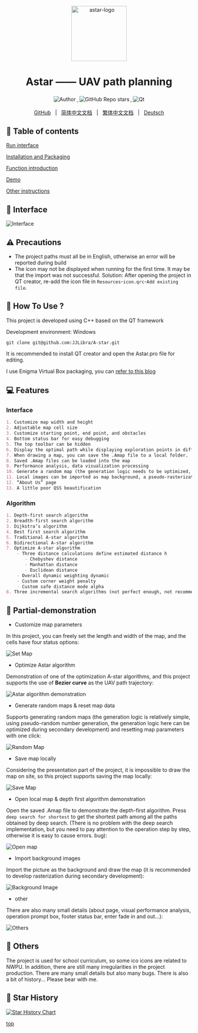 <p align="center">
    <a target="_blank" href="https://github.com/JJLibra/Astar">
        <img src="https://github.com/JJLibra/Astar/blob/main/README/RDME_IMG/purchase.png" alt="astar-logo" width="150" data-width="150" data-height="150">
    </a>
</p>

<h1 align="center">Astar —— UAV path planning</h1>

<p align="center">
    <a target="_blank" href="https://github.com/JJLibra">
      <img style="display:inline-block;margin:0.2em;" alt="Author" src="https://img.shields.io/badge/Author-Junjie Li-blue.svg?logo=autoit&style=flat">
    </a>
    <a target="_blank" href="https://github.com/JJLibra/Astar">
      <img style="display:inline-block;margin:0.2em;" alt="GitHub Repo stars" src="https://img.shields.io/github/stars/JJLibra/Astar?style=social">
    </a>
    <a target="_blank" href="https://github.com/JJLibra/Astar">
      <img style="display:inline-block;margin:0.2em;" alt="Qt" src="https://img.shields.io/badge/Framework-Qt-green.svg?logo=Qt&style=flat">
    </a>
</p>

<p align="center">
    <a href="https://github.com/JJLibra/Astar">GitHub</a>
    &nbsp; | &nbsp;
    <a href="https://github.com/JJLibra/Astar/blob/main/README/README.zh_CN.md">简体中文文档</a>
    &nbsp; | &nbsp;
    <a href="https://github.com/JJLibra/Astar/blob/main/README/README.zh_TW.md">繁体中文文档</a>
    &nbsp; | &nbsp;
    <a href="https://github.com/JJLibra/Astar/blob/main/README/README.de_DE.md">Deutsch</a>
</p>

## 📇 Table of contents

[Run interface](#Interface)

[Installation and Packaging](#Installation&packaging)

[Function introduction](#Features)

[Demo](#Partial-demonstration)

[Other instructions](#Other)

## 🤖 Interface

![Interface](./README/RDME_IMG/界面.jpg)

## ⚠ Precautions

- The project paths must all be in English, otherwise an error will be reported during build
- The icon may not be displayed when running for the first time. It may be that the import was not successful. Solution:
After opening the project in QT creator, re-add the icon file in `Resources`-`icon.qrc`-`Add existing file`.

## 🚀 How To Use ?

This project is developed using C++ based on the QT framework

Development environment: Windows

```
git clone git@github.com:JJLibra/A-star.git
```

It is recommended to install QT creator and open the Astar.pro file for editing.

I use Enigma Virtual Box packaging, you can [refer to this blog](https://blog.csdn.net/qq_40994692/article/details/113880198)

## 💻 Features

### Interface

```markdown
1. Customize map width and height
2. Adjustable map cell size
3. Customize starting point, end point, and obstacles
4. Bottom status bar for easy debugging
5. The top toolbar can be hidden
6. Display the optimal path while displaying exploration points in different colors on the map
7. When drawing a map, you can save the .Amap file to a local folder.
8. Saved .Amap files can be loaded into the map
9. Performance analysis, data visualization processing
10. Generate a random map (the generation logic needs to be optimized, and it is not yet guaranteed that the generated map must have a feasible path)
11. Local images can be imported as map background, a pseudo-rasterization operation
12. “About Us” page
13. A little poor QSS beautification
```

### Algorithm

```markdown
1. Depth-first search algorithm
2. Breadth-first search algorithm
3. Dijkstra’s algorithm
4. Best first search algorithm
5. Traditional A-star algorithm
6. Bidirectional A-star algorithm
7. Optimize A-star algorithm
    - Three distance calculations define estimated distance h
       - Chebyshev distance
       - Manhattan distance
       - Euclidean distance
    - Overall dynamic weighting dynamic
    - Custom corner weight penalty
    - Custom safe distance mode alpha
8. Three incremental search algorithms (not perfect enough, not recommended)
```

## 🤝 Partial-demonstration

- Customize map parameters

In this project, you can freely set the length and width of the map, and the cells have four status options:

![Set Map](./README/RDME_IMG/Astar_gif/设置地图.gif)

- Optimize Astar algorithm

Demonstration of one of the optimization A-star algorithms, and this project supports the use of **Bezier curve** as the UAV path trajectory:

![Astar algorithm demonstration](./README/RDME_IMG/Astar_gif/A星&贝塞尔.gif)

- Generate random maps & reset map data

Supports generating random maps (the generation logic is relatively simple, using pseudo-random number generation, the generation logic here can be optimized during secondary development) and resetting map parameters with one click:

![Random Map](./README/RDME_IMG/Astar_gif/随机地图.gif)

- Save map locally

Considering the presentation part of the project, it is impossible to draw the map on site, so this project supports saving the map locally:

![Save Map](./README/RDME_IMG/Astar_gif/保存地图.gif)

- Open local map & depth first algorithm demonstration

Open the saved .Amap file to demonstrate the depth-first algorithm. Press `deep search for shortest` to get the shortest path among all the paths obtained by deep search. (There is no problem with the deep search implementation, but you need to pay attention to the operation step by step, otherwise it is easy to cause errors. bug):

![Open map](./README/RDME_IMG/Astar_gif/深搜.gif)

- Import background images

Import the picture as the background and draw the map (it is recommended to develop rasterization during secondary development):

![Background Image](./README/RDME_IMG/Astar_gif/打开&清除背景.gif)

- other

There are also many small details (about page, visual performance analysis, operation prompt box, footer status bar, enter fade in and out...):

![Others](./README/RDME_IMG/Astar_gif/其他.gif)

## 📝 Others

The project is used for school curriculum, so some ico icons are related to NWPU. In addition, there are still many irregularities in the project production. There are many small details but also many bugs. There is also a bit of history... Please bear with me.

## 🤩 Star History

<a href="https://star-history.com/#JJLibra/Astar&Date">
 <picture>
   <source media="(prefers-color-scheme: dark)" srcset="https://api.star-history.com/svg?repos=JJLibra/Astar&type=Date&theme=dark" />
   <source media="(prefers-color-scheme: light)" srcset="https://api.star-history.com/svg?repos=JJLibra/Astar&type=Date" />
   <img alt="Star History Chart" src="https://api.star-history.com/svg?repos=JJLibra/Astar&type=Date" />
 </picture>
</a>

[top](#A-star)

